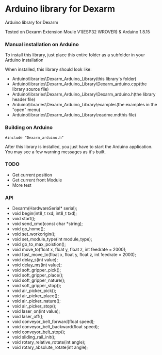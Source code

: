 Arduino library for Dexarm
==========

Arduino library for Dexarm

Tested on Dexarm Extension Moule V1(ESP32 WROVER) & Arduino 1.8.15

### Manual installation on Arduino

To install this library, just place this entire folder as a subfolder in your Arduino installation

When installed, this library should look like:

- Arduino\libraries\Dexarm_Arduino_Library(this library's folder)
- Arduino\libraries\Dexarm_Arduino_Library\Dexarm_arduino.cpp(the library source file)
- Arduino\libraries\Dexarm_Arduino_Library\Dexarm_arduino.h(the library header file)
- Arduino\libraries\Dexarm_Arduino_Library\examples(the examples in the "open" menu)
- Arduino\libraries\Dexarm_Arduino_Library\readme.mdthis file)

### Building on Arduino

`#include "Dexarm_arduino.h"`

After this library is installed, you just have to start the Arduino application.
You may see a few warning messages as it's built.

### TODO
- Get current position
- Get current front Module
- More test

### API
- Dexarm(HardwareSerial* serial);
- void begin(int8_t rxd, int8_t txd);
- void start();
- void send_cmd(const char *string);
- void go_home();
- void set_workorigin();
- void set_module_type(int module_type);
- void go_to_max_poistion();
- void move_to(float x, float y, float z, int feedrate = 2000);
- void fast_move_to(float x, float y, float z, int feedrate = 2000);
- void delay_s(int value);
- void delay_ms(int value);
- void soft_gripper_pick();
- void soft_gripper_place();
- void soft_gripper_nature();
- void soft_gripper_stop();
- void air_picker_pick();
- void air_picker_place();
- void air_picker_nature();
- void air_picker_stop();
- void laser_on(int value);
- void laser_off();
- void conveyor_belt_forward(float speed);
- void conveyor_belt_backward(float speed);
- void conveyor_belt_stop();
- void sliding_rail_init();
- void rotary_relative_rotate(int angle);
- void rotary_absolute_rotate(int angle);
